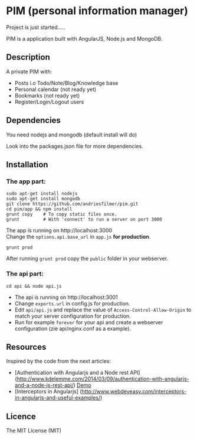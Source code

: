 # PIM (personal information manager)

Project is just started.....

PIM is a application built with AngularJS, Node.js and MongoDB.

## Description

A private PIM with:

* Posts i.o Todo/Note/Blog/Knowledge base
* Personal calendar (not ready yet)
* Bookmarks (not ready yet)
* Register/Login/Logout users

## Dependencies

You need nodejs and mongodb (default install will do)

Look into the packages.json file for more dependencies.

## Installation

### The app part:

    sudo apt-get install nodejs
    sudo apt-get install mongodb
    git clone https://github.com/andriesfilmer/pim.git
    cd pim/app && npm install
    grunt copy    # To copy static files once.
    grunt         # With 'connect' to run a server on port 3000

The app is running on http://localhost:3000  
Change the `options.api.base_url` in `app.js` **for production**. 

    grunt prod

After running `grunt prod` copy the `public` folder in your webserver.

### The api part:

    cd api && node api.js

- The api is running on http://localhost:3001
- Change `exports.url` in config.js for production.
- Edit `api/api.js` and replace the value of `Access-Control-Allow-Origin` to match your server configuration for production.
- Run for example `forever` for your api and create a webserver configuration (zie api/nginx.conf as a example).

## Resources

Inspired by the code from the next articles:

* [Authentication with Angularjs and a Node rest API] (http://www.kdelemme.com/2014/03/09/authentication-with-angularjs-and-a-node-js-rest-api/) 
  [Demo]( http://projects.kdelemme.com/blog/app/#/)
* [Interceptors in Angularjs] (http://www.webdeveasy.com/interceptors-in-angularjs-and-useful-examples/)

## Licence
The MIT License (MIT)

